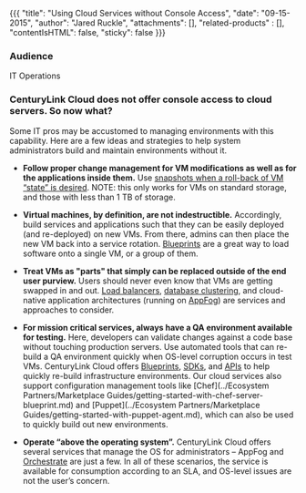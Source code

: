 {{{
  "title": "Using Cloud Services without Console Access",
  "date": "09-15-2015",
  "author": "Jared Ruckle",
  "attachments": [],
  "related-products" : [],
  "contentIsHTML": false,
  "sticky": false
}}}

### Audience

IT Operations

### CenturyLink Cloud does not offer console access to cloud servers. So now what?

Some IT pros may be accustomed to managing environments with this capability. Here are a few ideas and strategies to help system administrators build and maintain environments without it.
 
* **Follow proper change management for VM modifications as well as for the applications inside them.** Use [snapshots when a roll-back of VM “state” is desired](../Servers/creating-and-managing-server-snapshots.md). NOTE: this only works for VMs on standard storage, and those with less than 1 TB of storage.

* **Virtual machines, by definition, are not indestructible.** Accordingly, build services and applications such that they can be easily deployed (and re-deployed) on new VMs. From there, admins can then place the new VM back into a service rotation. [Blueprints](../Blueprints/how-to-build-a-blueprint.md) are a great way to load software onto a single VM, or a group of them.

* **Treat VMs as "parts" that simply can be replaced outside of the end user purview.** Users should never even know that VMs are getting swapped in and out. [Load balancers](../Network/load-balancing-comparison-matrix.md), [database clustering](../Servers/configuring-high-availability-on-microsoft-sql-server-databases.md), and cloud-native application architectures (running on [AppFog](../AppFog/getting-started-with-appfog.md)) are services and approaches to consider.

* **For mission critical services, always have a QA environment available for testing.** Here, developers can validate changes against a code base without touching production servers. Use automated tools that can re-build a QA environment quickly when OS-level corruption occurs in test VMs.  CenturyLink Cloud offers [Blueprints](../Blueprints/blueprints-best-practices.md), [SDKs](https://www.ctl.io/developers/sdks-tools), and [APIs](../Servers/using-the-api-to-create-and-then-manage-a-server.md) to help quickly re-build infrastructure environments. Our cloud services also support configuration management tools like [Chef](../Ecosystem Partners/Marketplace Guides/getting-started-with-chef-server-blueprint.md) and [Puppet](../Ecosystem Partners/Marketplace Guides/getting-started-with-puppet-agent.md), which can also be used to quickly build out new environments.

* **Operate “above the operating system”.** CenturyLink Cloud offers several services that manage the OS for administrators – AppFog and [Orchestrate](https://orchestrate.io/) are just a few. In all of these scenarios, the service is available for consumption according to an SLA, and OS-level issues are not the user’s concern.
